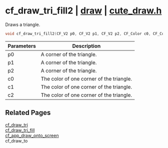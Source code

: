 # cf_draw_tri_fill2 | [draw](https://github.com/RandyGaul/cute_framework/blob/master/docs/draw_readme.md) | [cute_draw.h](https://github.com/RandyGaul/cute_framework/blob/master/include/cute_draw.h)

Draws a triangle.

```cpp
void cf_draw_tri_fill2(CF_V2 p0, CF_V2 p1, CF_V2 p2, CF_Color c0, CF_Color c1, CF_Color c2);
```

Parameters | Description
--- | ---
p0 | A corner of the triangle.
p1 | A corner of the triangle.
p2 | A corner of the triangle.
c0 | The color of one corner of the triangle.
c1 | The color of one corner of the triangle.
c2 | The color of one corner of the triangle.

## Related Pages

[cf_draw_tri](https://github.com/RandyGaul/cute_framework/blob/master/docs/draw/cf_draw_tri.md)  
[cf_draw_tri_fill](https://github.com/RandyGaul/cute_framework/blob/master/docs/draw/cf_draw_tri_fill.md)  
[cf_app_draw_onto_screen](https://github.com/RandyGaul/cute_framework/blob/master/docs/app/cf_app_draw_onto_screen.md)  
cf_draw_to  
